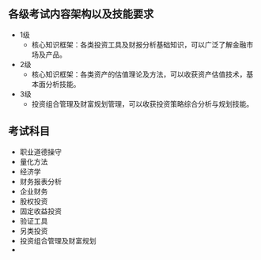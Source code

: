 ## 各级考试内容架构以及技能要求

* 1级
  * 核心知识框架：各类投资工具及财报分析基础知识，可以广泛了解金融市场及产品。
* 2级 
  * 核心知识框架：各类资产的估值理论及方法，可以收获资产估值技术，基本面分析技能。
* 3级
  * 投资组合管理及财富规划管理，可以收获投资策略综合分析与规划技能。

## 考试科目
- 职业道德操守
- 量化方法
- 经济学
- 财务报表分析
- 企业财务
- 股权投资
- 固定收益投资
- 验证工具
- 另类投资
- 投资组合管理及财富规划
-


